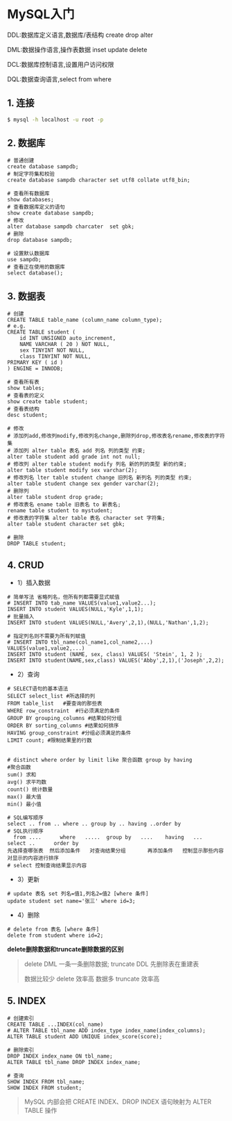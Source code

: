 # MySQL入门

DDL:数据库定义语言,数据库/表结构 create drop alter

DML:数据操作语言,操作表数据 inset update delete

DCL:数据库控制语言,设置用户访问权限

DQL:数据查询语言,select from where

## 1. 连接

```sh
$ mysql -h localhost -u root -p
```

## 2. 数据库

```mysql
# 普通创建
create database sampdb;
# 制定字符集和校验
create database sampdb character set utf8 collate utf8_bin;

# 查看所有数据库
show databases;
# 查看数据库定义的语句
show create database sampdb;
# 修改
alter database sampdb charcater  set gbk;
# 删除
drop database sampdb;

# 设置默认数据库
use sampdb;
# 查看正在使用的数据库
select database();
```


## 3. 数据表

```mysql
# 创建
CREATE TABLE table_name (column_name column_type);
# e.g.
CREATE TABLE student (
	id INT UNSIGNED auto_increment,
	NAME VARCHAR ( 20 ) NOT NULL,
	sex TINYINT NOT NULL,
	class TINYINT NOT NULL,
PRIMARY KEY ( id ) 
) ENGINE = INNODB;

# 查看所有表
show tables;
# 查看表的定义
show create table student;
# 查看表结构
desc student;

# 修改
# 添加列add,修改列modify,修改列名change,删除列drop,修改表名rename,修改表的字符集
# 添加列 alter table 表名 add 列名 列的类型 约束;
alter table student add grade int not null;
# 修改列 alter table student modify 列名 新的列的类型 新的约束;
alter table student modify sex varchar(2);
# 修改列名 lter table student change 旧列名 新列名 列的类型 约束;
alter table student change sex gender varchar(2);
# 删除列
alter table student drop grade;
# 修改表名 ename table 旧表名 to 新表名; 
rename table student to mystudent;
# 修改表的字符集 alter table 表名 character set 字符集;
alter table student character set gbk;

# 删除
DROP TABLE student;
```


## 4. CRUD

* 1）插入数据

```mysql
# 简单写法 省略列名，但所有列都需要显式赋值
# INSERT INTO tab_name VALUES(value1,value2...);
INSERT INTO student VALUES(NULL,'Kyle',1,1);
# 批量插入
INSERT INTO student VALUES(NULL,'Avery',2,1),(NULL,'Nathan',1,2);

# 指定列名则不需要为所有列赋值
# INSERT INTO tbl_name(col_name1,col_name2,...) VALUES(value1,value2,...)
INSERT INTO student (NAME, sex, class) VALUES( 'Stein', 1, 2 );
INSERT INTO student(NAME,sex,class) VALUES('Abby',2,1),('Joseph',2,2);
```

* 2）查询

```mysql
# SELECT语句的基本语法
SELECT select_list #所选择的列
FROM table_list   #要查询的那些表
WHERE row_constraint  #行必须满足的条件
GROUP BY grouping_columns #结果如何分组
ORDER BY sorting_columns #结果如何排序
HAVING group_constraint #分组必须满足的条件
LIMIT count; #限制结果里的行数


# distinct where order by limit like 聚合函数 group by having
#聚合函数
sum() 求和
avg() 求平均数
count() 统计数量
max() 最大值
min() 最小值

# SQL编写顺序
select .. from .. where .. group by .. having ..order by 
# SQL执行顺序
  from ....      where   .....  group by   ....    having   ...  select ..      order by 
先选择查哪张表	 然后添加条件	  对查询结果分组		再添加条件	控制显示那些内容 对显示的内容进行排序
# select 控制查询结果显示内容
```

* 3）更新

```mysql
# update 表名 set 列名=值1,列名2=值2 [where 条件]
update student set name='张三' where id=3;
```

* 4）删除

```mysql
# delete from 表名 [where 条件]
delete from student where id=2;
```

**delete删除数据和truncate删除数据的区别**

> delete DML 一条一条删除数据;
> truncate DDL 先删除表在重建表
>
> 数据比较少 delete 效率高
> 数据多     truncate 效率高



## 5. INDEX

```mysql
# 创建索引
CREATE TABLE ...INDEX(col_name)
# ALTER TABLE tbl_name ADD index_type index_name(index_columns);
ALTER TABLE student ADD UNIQUE index_score(score);

# 删除索引
DROP INDEX index_name ON tbl_name;
ALTER TABLE tbl_name DROP INDEX index_name;

# 查询
SHOW INDEX FROM tbl_name;
SHOW INDEX FROM student;
```

> MySQL 内部会把 CREATE INDEX、DROP INDEX 语句映射为 ALTER TABLE 操作

